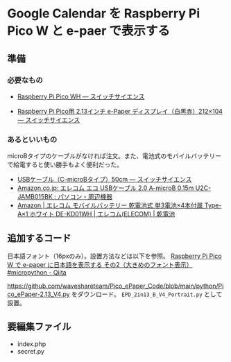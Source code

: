 # Google Calendar を Raspberry Pi Pico W と e-paer で表示する

## 準備

### 必要なもの

- [Raspberry Pi Pico WH — スイッチサイエンス](https://www.switch-science.com/products/8172?_pos=1&_sid=5aa1a1afe&_ss=r)

- [Raspberry Pi Pico用 2.13インチ e-Paper ディスプレイ（白黒赤）212×104 — スイッチサイエンス](https://www.switch-science.com/products/7322)


### あるといいもの

microBタイプのケーブルがなければ注文。また、電池式のモバイルバッテリーで給電すると使い勝手もよく便利だった。

- [USBケーブル（C-microBタイプ）50cm — スイッチサイエンス](https://www.switch-science.com/products/7965?variant=42382193950918)
- [Amazon.co.jp: エレコム エコ USBケーブル 2.0 A-microB 0.15m U2C-JAMB015BK : パソコン・周辺機器](https://www.amazon.co.jp/gp/product/B00XKB9UM0/ref=ppx_yo_dt_b_search_asin_title?psc=1)
- [Amazon | エレコム モバイルバッテリー 乾電池式 単3電池×4本付属 Type-A×1 ホワイト DE-KD01WH | エレコム(ELECOM) | 乾電池](https://www.amazon.co.jp/gp/product/B09C1NTR46/ref=ppx_yo_dt_b_search_asin_title?th=1)


## 追加するコード

日本語フォント（16pxのみ）。設置方法などは以下を参照。
[Raspberry Pi Pico W で e-paper に日本語を表示する その2（大きめのフォント表示） #micropython - Qiita](https://qiita.com/kenji0302/items/8da4c075dff974d1dc6f)


https://github.com/waveshareteam/Pico_ePaper_Code/blob/main/python/Pico_ePaper-2.13_V4.py をダウンロード。 `EPD_2in13_B_V4_Portrait.py` として設置。

## 要編集ファイル

- index.php
- secret.py

